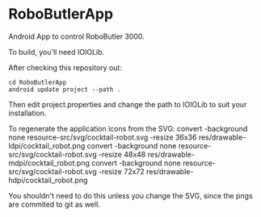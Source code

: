 RoboButlerApp
=============

Android App to control RoboButler 3000.

To build, you'll need IOIOLib.

After checking this repository out:

    cd RoboButlerApp
    android update project --path .

Then edit project.properties and change the path to IOIOLib to suit your installation.


To regenerate the application icons from the SVG:
    convert -background none resource-src/svg/cocktail-robot.svg -resize 36x36 res/drawable-ldpi/cocktail_robot.png
    convert -background none resource-src/svg/cocktail-robot.svg -resize 48x48 res/drawable-mdpi/cocktail_robot.png
    convert -background none resource-src/svg/cocktail-robot.svg -resize 72x72 res/drawable-hdpi/cocktail_robot.png

You shouldn't need to do this unless you change the SVG, since the pngs are commited to git as well.